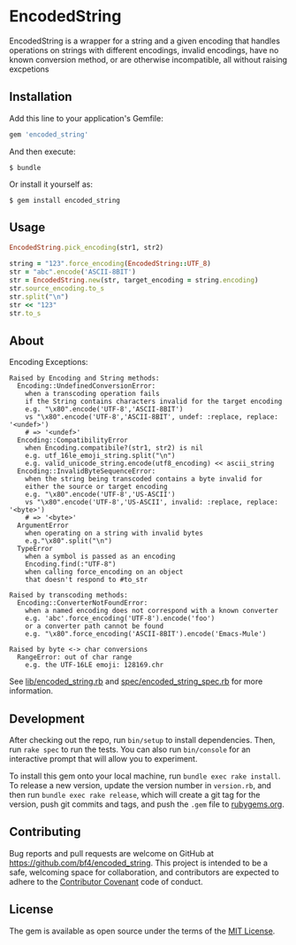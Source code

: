# EncodedString

EncodedString is a wrapper for a string and a given encoding that handles operations on
strings with different encodings, invalid encodings, have no known conversion method,
or are otherwise incompatible, all without raising excpetions

## Installation

Add this line to your application's Gemfile:

```ruby
gem 'encoded_string'
```

And then execute:

    $ bundle

Or install it yourself as:

    $ gem install encoded_string

## Usage

```ruby
EncodedString.pick_encoding(str1, str2)

string = "123".force_encoding(EncodedString::UTF_8)
str = "abc".encode('ASCII-8BIT')
str = EncodedString.new(str, target_encoding = string.encoding)
str.source_encoding.to_s
str.split("\n")
str << "123"
str.to_s
```

## About

Encoding Exceptions:

```plain
Raised by Encoding and String methods:
  Encoding::UndefinedConversionError:
    when a transcoding operation fails
    if the String contains characters invalid for the target encoding
    e.g. "\x80".encode('UTF-8','ASCII-8BIT')
    vs "\x80".encode('UTF-8','ASCII-8BIT', undef: :replace, replace: '<undef>')
    # => '<undef>'
  Encoding::CompatibilityError
    when Encoding.compatibile?(str1, str2) is nil
    e.g. utf_16le_emoji_string.split("\n")
    e.g. valid_unicode_string.encode(utf8_encoding) << ascii_string
  Encoding::InvalidByteSequenceError:
    when the string being transcoded contains a byte invalid for
    either the source or target encoding
    e.g. "\x80".encode('UTF-8','US-ASCII')
    vs "\x80".encode('UTF-8','US-ASCII', invalid: :replace, replace: '<byte>')
    # => '<byte>'
  ArgumentError
    when operating on a string with invalid bytes
    e.g."\x80".split("\n")
  TypeError
    when a symbol is passed as an encoding
    Encoding.find(:"UTF-8")
    when calling force_encoding on an object
    that doesn't respond to #to_str

Raised by transcoding methods:
  Encoding::ConverterNotFoundError:
    when a named encoding does not correspond with a known converter
    e.g. 'abc'.force_encoding('UTF-8').encode('foo')
    or a converter path cannot be found
    e.g. "\x80".force_encoding('ASCII-8BIT').encode('Emacs-Mule')

Raised by byte <-> char conversions
  RangeError: out of char range
    e.g. the UTF-16LE emoji: 128169.chr
```

See [lib/encoded_string.rb](lib/encoded_string.rb) and
[spec/encoded_string_spec.rb](spec/encoded_string_spec.rb) for more information.

## Development

After checking out the repo, run `bin/setup` to install dependencies. Then, run `rake spec` to run the tests. You can also run `bin/console` for an interactive prompt that will allow you to experiment.

To install this gem onto your local machine, run `bundle exec rake install`. To release a new version, update the version number in `version.rb`, and then run `bundle exec rake release`, which will create a git tag for the version, push git commits and tags, and push the `.gem` file to [rubygems.org](https://rubygems.org).

## Contributing

Bug reports and pull requests are welcome on GitHub at https://github.com/bf4/encoded_string. This project is intended to be a safe, welcoming space for collaboration, and contributors are expected to adhere to the [Contributor Covenant](contributor-covenant.org) code of conduct.


## License

The gem is available as open source under the terms of the [MIT License](http://opensource.org/licenses/MIT).

